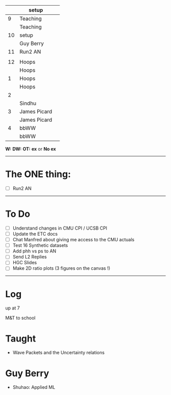 
|     | setup        |     |
| --- | ------------ | --- |
| 9   | Teaching     |     |
|     | Teaching     |     |
| 10  | setup        |     |
|     | Guy Berry    |     |
| 11  | Run2 AN      |     |
|     |              |     |
| 12  | Hoops        |     |
|     | Hoops        |     |
| 1   | Hoops        |     |
|     | Hoops        |     |
| 2   |              |     |
|     | Sindhu       |     |
| 3   | James Picard |     |
|     | James Picard |     |
| 4   | bbWW         |     |
|     | bbWW         |     |

**W:**
**DW:**
**OT:**
**ex** or **No ex**

---
# The ONE thing: 
- [ ] Run2 AN

---
# To Do

- [ ] Understand changes in CMU CPI / UCSB CPI
- [ ] Update the ETC docs
- [ ] Chat Manfred about giving me access to the CMU actuals 
- [ ] Test 16 Synthetic datasets
- [ ] Add phh vs ps to AN 
- [ ] Send L2 Replies
- [ ] HGC Slides
- [ ] Make 2D ratio plots (3 figures on the canvas !)

---

# Log

up at 7

M&T to school 

# Taught
- Wave Packets and the Uncertainty relations

# Guy Berry
- Shuhao: Applied ML